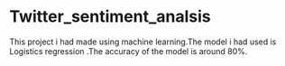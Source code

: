 # Twitter_sentiment_analsis
This project i had made using machine learning.The model i had used is Logistics regression .The accuracy of the model is around 80%.
